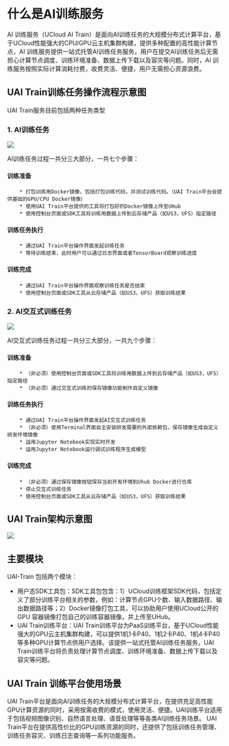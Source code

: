 

# 什么是AI训练服务
AI 训练服务（UCloud AI Train）是面向AI训练任务的大规模分布式计算平台，基于UCloud性能强大的CPU/GPU云主机集群构建，提供多种配置的高性能计算节点，AI 训练服务提供一站式托管AI训练任务服务，用户在提交AI训练任务后无需担心计算节点调度、训练环境准备、数据上传下载以及容灾等问题。同时，AI 训练服务按照实际计算消耗付费，收费灵活、便捷，用户无需担心资源浪费。

## UAI Train训练任务操作流程示意图
UAI Train服务目前包括两种任务类型

### 1. AI训练任务

![](ai/uai-train/images/intro/ai训练任务操作流程.png)

AI训练任务过程一共分三大部分，一共七个步骤：
#### 训练准备
        * 打包训练用Docker镜像，包括打包训练代码，并测试训练代码。（UAI Train平台会提供基础的GPU/CPU Docker镜像）
        * 使用UAI Train平台提供的工具将打包好的Docker镜像上传至UHub
        * 使用控制台页面或SDK工具将训练用数据上传到云存储产品（如US3，UFS）指定路径

####  训练任务执行
        * 通过UAI Train平台操作界面发起训练任务
        * 等待训练结束，此时用户可以通过日志界面或者TensorBoard观察训练进度

####  训练完成
        * 通过UAI Train平台操作界面观察训练任务是否结束
        * 使用控制台页面或SDK工具从云存储产品（如US3，UFS）获取训练结果

### 2. AI交互式训练任务

![](ai/uai-train/images/intro/ai交互式训练任务操作流程.png)

AI交互式训练任务过程一共分三大部分，一共九个步骤：
####  训练准备
        * （非必须）使用控制台页面或SDK工具将训练用数据上传到云存储产品（如US3，UFS）指定路径
        * （非必须）通过交互式训练的保存镜像功能制作自定义镜像

####  训练任务执行
        * 通过UAI Train平台操作界面发起AI交互式训练任务
        * （非必须）使用Terminal界面自主安装研发需要的外部依赖包，保存镜像生成自定义研发环境镜像
        * 运用Jupyter Notebook实现实时开发
        * 运用Jupyter Notebook运行调试训练程序生成模型

####  训练完成
        * （非必须）通过保存镜像按钮保存当前开发环境到Uhub Docker进行仓库
        * 停止交互式训练任务
        * 使用控制台页面或SDK工具从云存储产品（如US3，UFS）获取训练结果

## UAI Train架构示意图
![](ai/uai-train/images/intro/system.png)

## 主要模块
UAI-Train 包括两个模块：

  * 用户态SDK工具包：SDK工具包包含：1）UCloud训练框架SDK代码，包括定义了部分训练平台相关的参数，例如：计算节点GPU个数、输入数据路径、输出数据路径等；2）Docker镜像打包工具，可以协助用户使用UCloud公开的GPU 容器镜像打包自己的训练容器镜像，并上传至UHub。
  * UAI Train训练平台：UAI Train训练平台为PaaS训练平台，基于UCloud性能强大的GPU云主机集群构建，可以提供1机1卡P40、1机2卡P40、1机4卡P40等多种GPU计算节点供用户选择。该提供一站式托管AI训练任务服务，UAI Train训练平台将负责处理计算节点调度、训练环境准备、数据上传下载以及容灾等问题。

## UAI Train 训练平台使用场景
UAI Train平台是面向AI训练任务的大规模分布式计算平台，在提供充足高性能GPU计算资源的同时，采用按需收费的模式，使用灵活、便捷。UAI训练平台适用于包括视频图像识别、自然语言处理、语音处理等等各类AI训练任务场景。
UAI Train平台在提供高性价比的GPU训练资源的同时，还提供了包括训练任务管理、训练任务容灾、训练日志查询等一系列功能服务。

